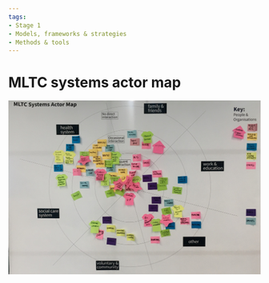 ```yaml
---
tags:
- Stage 1
- Models, frameworks & strategies
- Methods & tools
---
```


# MLTC systems actor map

![actor map](../assets/actor-map.jpg)
